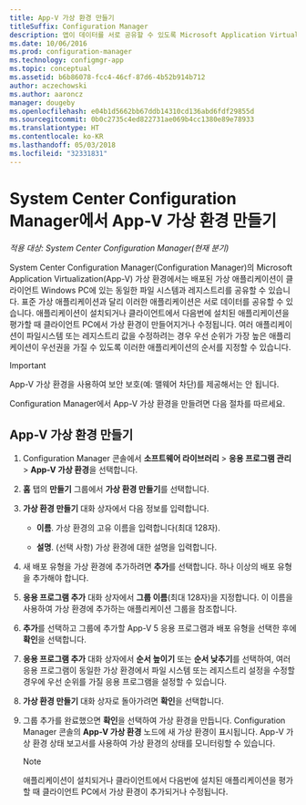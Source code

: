 ```yaml
---
title: App-V 가상 환경 만들기
titleSuffix: Configuration Manager
description: 앱이 데이터를 서로 공유할 수 있도록 Microsoft Application Virtualization을 사용하여 가상 환경을 만듭니다.
ms.date: 10/06/2016
ms.prod: configuration-manager
ms.technology: configmgr-app
ms.topic: conceptual
ms.assetid: b6b86078-fcc4-46cf-87d6-4b52b914b712
author: aczechowski
ms.author: aaroncz
manager: dougeby
ms.openlocfilehash: e04b1d5662bb67ddb14310cd136abd6fdf29855d
ms.sourcegitcommit: 0b0c2735c4ed822731ae069b4cc1380e89e78933
ms.translationtype: HT
ms.contentlocale: ko-KR
ms.lasthandoff: 05/03/2018
ms.locfileid: "32331831"
---
```

# <a name="create-app-v-virtual-environments-in-system-center-configuration-manager"></a>System Center Configuration Manager에서 App-V 가상 환경 만들기

*적용 대상: System Center Configuration Manager(현재 분기)*

System Center Configuration Manager(Configuration Manager)의 Microsoft Application Virtualization(App-V) 가상 환경에서는 배포된 가상 애플리케이션이 클라이언트 Windows PC에 있는 동일한 파일 시스템과 레지스트리를 공유할 수 있습니다. 표준 가상 애플리케이션과 달리 이러한 애플리케이션은 서로 데이터를 공유할 수 있습니다. 애플리케이션이 설치되거나 클라이언트에서 다음번에 설치된 애플리케이션을 평가할 때 클라이언트 PC에서 가상 환경이 만들어지거나 수정됩니다. 여러 애플리케이션이 파일시스템 또는 레지스트리 값을 수정하려는 경우 우선 순위가 가장 높은 애플리케이션이 우선권을 가질 수 있도록 이러한 애플리케이션의 순서를 지정할 수 있습니다.  

> [!IMPORTANT]  
>  App-V 가상 환경을 사용하여 보안 보호(예: 맬웨어 차단)를 제공해서는 안 됩니다.  

 Configuration Manager에서 App-V 가상 환경을 만들려면 다음 절차를 따르세요.  

## <a name="create-an-app-v-virtual-environment"></a>App-V 가상 환경 만들기  

1.  Configuration Manager 콘솔에서 **소프트웨어 라이브러리** > **응용 프로그램 관리** > **App-V 가상 환경**을 선택합니다.  

3.  **홈** 탭의 **만들기** 그룹에서 **가상 환경 만들기**를 선택합니다.  

4.  **가상 환경 만들기** 대화 상자에서 다음 정보를 입력합니다.  

    -   **이름**.  가상 환경의 고유 이름을 입력합니다(최대 128자).  

    -   **설명**. (선택 사항) 가상 환경에 대한 설명을 입력합니다.  

5.  새 배포 유형을 가상 환경에 추가하려면 **추가**를 선택합니다. 하나 이상의 배포 유형을 추가해야 합니다.  

6.  **응용 프로그램 추가** 대화 상자에서 **그룹 이름**(최대 128자)을 지정합니다. 이 이름을 사용하여 가상 환경에 추가하는 애플리케이션 그룹을 참조합니다.  

7.  **추가**를 선택하고 그룹에 추가할 App-V 5 응용 프로그램과 배포 유형을 선택한 후에 **확인**을 선택합니다.  

8.  **응용 프로그램 추가** 대화 상자에서 **순서 높이기** 또는 **순서 낮추기**를 선택하여, 여러 응용 프로그램이 동일한 가상 환경에서 파일 시스템 또는 레지스트리 설정을 수정할 경우에 우선 순위를 가질 응용 프로그램을 설정할 수 있습니다.  

9. **가상 환경 만들기** 대화 상자로 돌아가려면 **확인**을 선택합니다.  

10. 그룹 추가를 완료했으면 **확인**을 선택하여 가상 환경을 만듭니다. Configuration Manager 콘솔의 **App-V 가상 환경** 노드에 새 가상 환경이 표시됩니다. App-V 가상 환경 상태 보고서를 사용하여 가상 환경의 상태를 모니터링할 수 있습니다.  

    > [!NOTE]  
    >  애플리케이션이 설치되거나 클라이언트에서 다음번에 설치된 애플리케이션을 평가할 때 클라이언트 PC에서 가상 환경이 추가되거나 수정됩니다.  

